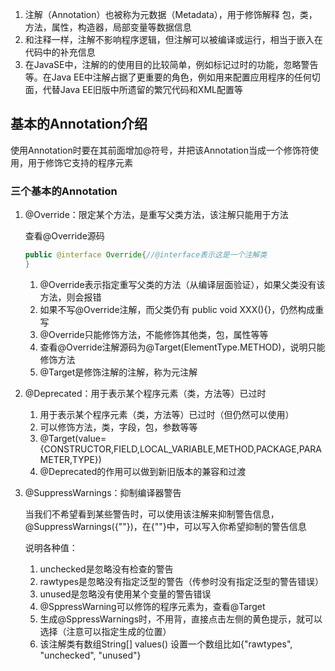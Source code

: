 1. 注解（Annotation）也被称为元数据（Metadata），用于修饰解释 包，类，方法，属性，构造器，局部变量等数据信息
2. 和注释一样，注解不影响程序逻辑，但注解可以被编译或运行，相当于嵌入在代码中的补充信息
3. 在JavaSE中，注解的的使用目的比较简单，例如标记过时的功能，忽略警告等。在Java EE中注解占据了更重要的角色，例如用来配置应用程序的任何切面，代替Java EE旧版中所遗留的繁冗代码和XML配置等

## 基本的Annotation介绍

使用Annotation时要在其前面增加@符号，并把该Annotation当成一个修饰符使用，用于修饰它支持的程序元素

### 三个基本的Annotation

1. @Override：限定某个方法，是重写父类方法，该注解只能用于方法
   
   查看@Override源码
   ```java
   public @interface Override{//@interface表示这是一个注解类
   }
   ```
   1. @Override表示指定重写父类的方法（从编译层面验证），如果父类没有该方法，则会报错
   2. 如果不写@Override注解，而父类仍有 public void XXX(){}，仍然构成重写
   3. @Override只能修饰方法，不能修饰其他类，包，属性等等
   4. 查看@Override注解源码为@Target(ElementType.METHOD)，说明只能修饰方法
   5. @Target是修饰注解的注解，称为元注解
2. @Deprecated：用于表示某个程序元素（类，方法等）已过时
   1. 用于表示某个程序元素（类，方法等）已过时（但仍然可以使用）
   2. 可以修饰方法，类，字段，包，参数等等
   3. @Target(value={CONSTRUCTOR,FIELD,LOCAL_VARIABLE,METHOD,PACKAGE,PARAMETER,TYPE})
   4. @Deprecated的作用可以做到新旧版本的兼容和过渡
3. @SuppressWarnings：抑制编译器警告
   
   当我们不希望看到某些警告时，可以使用该注解来抑制警告信息，@SuppressWarnings({""})，在{""}中，可以写入你希望抑制的警告信息
   
   说明各种值：
   1. unchecked是忽略没有检查的警告
   2. rawtypes是忽略没有指定泛型的警告（传参时没有指定泛型的警告错误）
   3. unused是忽略没有使用某个变量的警告错误
   4. @SppressWarning可以修饰的程序元素为，查看@Target
   5. 生成@SppressWarnings时，不用背，直接点击左侧的黄色提示，就可以选择（注意可以指定生成的位置）
   6. 该注解类有数组String[] values() 设置一个数组比如{"rawtypes", "unchecked", "unused"}
